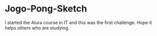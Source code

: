 # Jogo-Pong-Sketch

I started the Alura course in IT and this was the first challenge. Hope it helps others who are studying.
